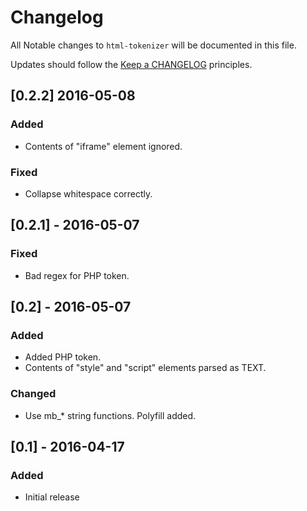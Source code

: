 # Changelog

All Notable changes to `html-tokenizer` will be documented in this file.

Updates should follow the [Keep a CHANGELOG](http://keepachangelog.com/) principles.

## [0.2.2] 2016-05-08

### Added
- Contents of "iframe" element ignored.

### Fixed
- Collapse whitespace correctly.

## [0.2.1] - 2016-05-07

### Fixed
- Bad regex for PHP token.

## [0.2] - 2016-05-07

### Added
- Added PHP token.
- Contents of "style" and "script" elements parsed as TEXT.

### Changed
- Use mb_* string functions.  Polyfill added.

## [0.1] - 2016-04-17

### Added
- Initial release
